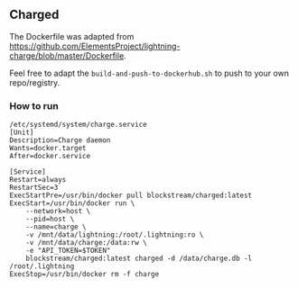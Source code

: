 ## Charged
The Dockerfile was adapted from https://github.com/ElementsProject/lightning-charge/blob/master/Dockerfile.

Feel free to adapt the `build-and-push-to-dockerhub.sh` to push to your own repo/registry.

### How to run
```
/etc/systemd/system/charge.service
[Unit]
Description=Charge daemon
Wants=docker.target
After=docker.service

[Service]
Restart=always
RestartSec=3
ExecStartPre=/usr/bin/docker pull blockstream/charged:latest
ExecStart=/usr/bin/docker run \
    --network=host \
    --pid=host \
    --name=charge \
    -v /mnt/data/lightning:/root/.lightning:ro \
    -v /mnt/data/charge:/data:rw \
    -e "API_TOKEN=$TOKEN"
    blockstream/charged:latest charged -d /data/charge.db -l /root/.lightning
ExecStop=/usr/bin/docker rm -f charge
```
